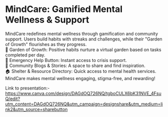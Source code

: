 # MindCare: Gamified Mental Wellness & Support  
MindCare redefines mental wellness through gamification and community support. Users build habits with streaks and challenges, while their "Garden of Growth" flourishes as they progress.<br>
🌱 Garden of Growth: Positive habits nurture a virtual garden based on tasks completed per day.<br>
🚨 Emergency Help Button: Instant access to crisis support.<br>
📖 Community Blogs & Stories: A space to share and find inspiration.<br> 
🏠 Shelter & Resource Directory: Quick access to mental health services. <br> 
MindCare makes mental wellness engaging, stigma-free, and rewarding!<br>

Link to presentation:- https://www.canva.com/design/DAGdOQ726NQ/tgboCULX6bK31NVE_4FsuQ/edit?utm_content=DAGdOQ726NQ&utm_campaign=designshare&utm_medium=link2&utm_source=sharebutton

